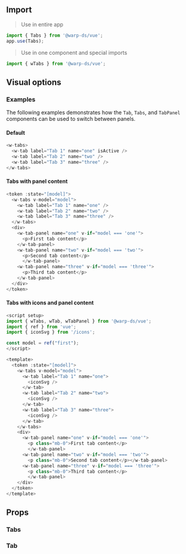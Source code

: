 ## Import

> Use in entire app
```js
import { Tabs } from '@warp-ds/vue';
app.use(Tabs);
```

> Use in one component and special imports

```js
import { wTabs } from '@warp-ds/vue';
```

## Visual options

### Examples
The following examples demonstrates how the `Tab`, `Tabs`, and `TabPanel` components can be used to switch between panels.

#### Default

```js
<w-tabs>
  <w-tab label="Tab 1" name="one" isActive />
  <w-tab label="Tab 2" name="two" />
  <w-tab label="Tab 3" name="three" />
</w-tabs>
```
#### Tabs with panel content

```js
<token :state="[model]">
  <w-tabs v-model="model">
    <w-tab label="Tab 1" name="one" />
    <w-tab label="Tab 2" name="two" />
    <w-tab label="Tab 3" name="three" />
  </w-tabs>
  <div>
    <w-tab-panel name="one" v-if="model === 'one'">
      <p>First tab content</p>
    </w-tab-panel>
    <w-tab-panel name="two" v-if="model === 'two'">
      <p>Second tab content</p>
      </w-tab-panel>
    <w-tab-panel name="three" v-if="model === 'three'">
      <p>Third tab content</p>
    </w-tab-panel>
  </div>
</token>
```
#### Tabs with icons and panel content

```js
<script setup>
import { wTabs, wTab, wTabPanel } from '@warp-ds/vue';
import { ref } from 'vue';
import { iconSvg } from '/icons';

const model = ref("first");
</script>

<template>
  <token :state="[model]">
    <w-tabs v-model="model">
      <w-tab label="Tab 1" name="one">
        <iconSvg />
      </w-tab>
      <w-tab label="Tab 2" name="two">
        <iconSvg />
      </w-tab>
      <w-tab label="Tab 3" name="three">
        <iconSvg />
      </w-tab>
    </w-tabs>
    <div>
      <w-tab-panel name="one" v-if="model === 'one'">
        <p class="mb-0">First tab content</p>
        </w-tab-panel>
      <w-tab-panel name="two" v-if="model === 'two'">
        <p class="mb-0">Second tab content</p></w-tab-panel>
      <w-tab-panel name="three" v-if="model === 'three'">
        <p class="mb-0">Third tab content</p>
        </w-tab-panel>
    </div>
  </token>
</template>
```


## Props

### Tabs
<api-table type="vue" component="Tabs" />

### Tab
<api-table type="vue" component="Tab" />
